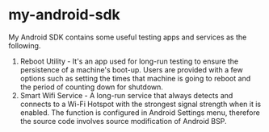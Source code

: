 # my-android-sdk
My Android SDK contains some useful testing apps and services as the following. 

1. Reboot Utility - It's an app used for long-run testing to ensure the persistence of a machine's boot-up. 
   Users are provided with a few options such as setting the times that machine is going to reboot and the period of counting 
   down for shutdown.
2. Smart Wifi Service - A long-run service that always detects and connects to a Wi-Fi Hotspot with the strongest signal 
   strength when it is enabled. The function is configured in Android Settings menu, therefore the source code involves 
   source modification of Android BSP.
